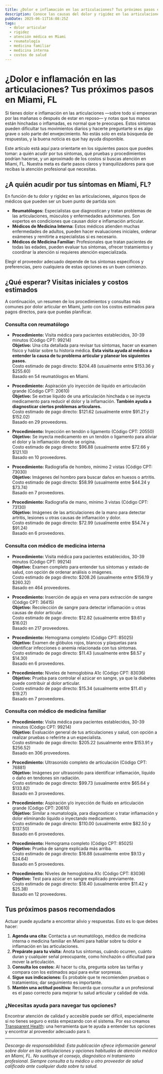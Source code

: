 ```yaml
---
title: ¿Dolor e inflamación en las articulaciones? Tus próximos pasos en Miami, FL  
description: Conoce las causas del dolor y rigidez en las articulaciones, a quién acudir, costos esperados y cómo empezar tu cuidado en Miami, FL.  
pubDate: 2025-06-11T16:08:25Z  
tags:  
  - dolor articular  
  - rigidez  
  - atención médica en Miami  
  - reumatología  
  - medicina familiar  
  - medicina interna  
  - costos de salud  
---
```


# ¿Dolor e inflamación en las articulaciones? Tus próximos pasos en Miami, FL

Si tienes dolor e inflamación en las articulaciones —sobre todo si empeoran por las mañanas o después de estar en reposo— y notas que tus manos están hinchadas o inflamadas, es normal que te preocupes. Estos síntomas pueden dificultar tus movimientos diarios y hacerte preguntarte si es algo grave o solo parte del envejecimiento. No estás solo en esta búsqueda de respuestas, y la buena noticia es que hay ayuda disponible.

Este artículo está aquí para orientarte en los siguientes pasos que puedes tomar: a quién acudir por tus síntomas, qué pruebas y procedimientos podrían hacerse, y un aproximado de los costos si buscas atención en Miami, FL. Nuestra meta es darte pasos claros y tranquilizadores para que recibas la atención profesional que necesitas.

## ¿A quién acudir por tus síntomas en Miami, FL?

En función de tu dolor y rigidez en las articulaciones, algunos tipos de médicos que pueden ser un buen punto de partida son:

- **Reumatólogos:** Especialistas que diagnostican y tratan problemas de las articulaciones, músculos y enfermedades autoinmunes. Son expertos en condiciones que causan dolor e inflamación articular.  
- **Médicos de Medicina Interna:** Estos médicos atienden muchas enfermedades de adultos, pueden hacer evaluaciones iniciales, ordenar exámenes y remitirte a especialistas si es necesario.  
- **Médicos de Medicina Familiar:** Profesionales que tratan pacientes de todas las edades, pueden evaluar tus síntomas, ofrecer tratamientos y coordinar la atención si requieres atención especializada.  

Elegir el proveedor adecuado depende de tus síntomas específicos y preferencias, pero cualquiera de estas opciones es un buen comienzo.

## ¿Qué esperar? Visitas iniciales y costos estimados

A continuación, un resumen de los procedimientos y consultas más comunes por dolor articular en Miami, junto con los costos estimados para pagos directos, para que puedas planificar.

### Consulta con reumatólogo

- **Procedimiento:** Visita médica para pacientes establecidos, 30-39 minutos (Código CPT: 99214)  
  **Objetivo:** Una cita detallada para revisar tus síntomas, hacer un examen físico y hablar sobre tu historia médica. **Esta visita ayuda al médico a entender la causa de tu problema articular y planear los siguientes pasos.**  
  Costo estimado de pago directo: $204.48 (usualmente entre $153.36 y $255.60)  
  Basado en 54 reumatólogos en Miami.

- **Procedimiento:** Aspiración y/o inyección de líquido en articulación grande (Código CPT: 20610)  
  **Objetivo:** Se extrae líquido de una articulación hinchada o se inyecta medicamento para reducir el dolor y la inflamación. **También ayuda a diagnosticar ciertos problemas articulares.**  
  Costo estimado de pago directo: $121.62 (usualmente entre $91.21 y $152.02)  
  Basado en 29 proveedores.

- **Procedimiento:** Inyección en tendón o ligamento (Código CPT: 20550)  
  **Objetivo:** Se inyecta medicamento en un tendón o ligamento para aliviar el dolor y la inflamación donde se origina.  
  Costo estimado de pago directo: $96.88 (usualmente entre $72.66 y $121.10)  
  Basado en 10 proveedores.

- **Procedimiento:** Radiografía de hombro, mínimo 2 vistas (Código CPT: 73030)  
  **Objetivo:** Imágenes del hombro para buscar daños en huesos o artritis.  
  Costo estimado de pago directo: $58.99 (usualmente entre $44.24 y $73.74)  
  Basado en 7 proveedores.

- **Procedimiento:** Radiografía de mano, mínimo 3 vistas (Código CPT: 73130)  
  **Objetivo:** Imágenes de las articulaciones de la mano para detectar artritis, lesiones u otras causas de inflamación y dolor.  
  Costo estimado de pago directo: $72.99 (usualmente entre $54.74 y $91.24)  
  Basado en 6 proveedores.

### Consulta con médico de medicina interna

- **Procedimiento:** Visita médica para pacientes establecidos, 30-39 minutos (Código CPT: 99214)  
  **Objetivo:** Examen completo para entender tus síntomas y estado de salud, con opción de ordenar análisis o imágenes.  
  Costo estimado de pago directo: $208.26 (usualmente entre $156.19 y $260.32)  
  Basado en 464 proveedores.

- **Procedimiento:** Inserción de aguja en vena para extracción de sangre (Código CPT: 36415)  
  **Objetivo:** Recolección de sangre para detectar inflamación u otras causas de dolor articular.  
  Costo estimado de pago directo: $12.82 (usualmente entre $9.61 y $16.02)  
  Basado en 217 proveedores.

- **Procedimiento:** Hemograma completo (Código CPT: 85025)  
  **Objetivo:** Examen de glóbulos rojos, blancos y plaquetas para identificar infecciones o anemia relacionada con tus síntomas.  
  Costo estimado de pago directo: $11.43 (usualmente entre $8.57 y $14.30)  
  Basado en 6 proveedores.

- **Procedimiento:** Niveles de hemoglobina A1c (Código CPT: 83036)  
  **Objetivo:** Prueba para controlar el azúcar en sangre, ya que la diabetes puede contribuir al dolor articular.  
  Costo estimado de pago directo: $15.34 (usualmente entre $11.41 y $19.27)  
  Basado en 7 proveedores.

### Consulta con médico de medicina familiar

- **Procedimiento:** Visita médica para pacientes establecidos, 30-39 minutos (Código CPT: 99214)  
  **Objetivo:** Evaluación general de tus articulaciones y salud, con opción a realizar pruebas o referirte a un especialista.  
  Costo estimado de pago directo: $205.22 (usualmente entre $153.91 y $256.52)  
  Basado en 306 proveedores.

- **Procedimiento:** Ultrasonido completo de articulación (Código CPT: 76881)  
  **Objetivo:** Imágenes por ultrasonido para identificar inflamación, líquido o daño en tendones sin radiación.  
  Costo estimado de pago directo: $99.73 (usualmente entre $65.64 y $133.82)  
  Basado en 3 proveedores.

- **Procedimiento:** Aspiración y/o inyección de fluido en articulación grande (Código CPT: 20610)  
  **Objetivo:** Similar a reumatología, para diagnosticar o tratar inflamación y dolor eliminando líquido o inyectando medicamento.  
  Costo estimado de pago directo: $110.00 (usualmente entre $82.50 y $137.50)  
  Basado en 6 proveedores.

- **Procedimiento:** Hemograma completo (Código CPT: 85025)  
  **Objetivo:** Prueba de sangre explicada más arriba.  
  Costo estimado de pago directo: $16.88 (usualmente entre $9.13 y $24.64)  
  Basado en 5 proveedores.

- **Procedimiento:** Niveles de hemoglobina A1c (Código CPT: 83036)  
  **Objetivo:** Test para azúcar en sangre explicado previamente.  
  Costo estimado de pago directo: $18.40 (usualmente entre $11.42 y $25.38)  
  Basado en 12 proveedores.

## Tus próximos pasos recomendados

Actuar puede ayudarte a encontrar alivio y respuestas. Esto es lo que debes hacer:

1. **Agenda una cita:** Contacta a un reumatólogo, médico de medicina interna o medicina familiar en Miami para hablar sobre tu dolor e inflamación en las articulaciones.  
2. **Prepárate para tu visita:** Anota tus síntomas, cuándo ocurren, cuánto duran y cualquier señal preocupante, como hinchazón o dificultad para mover la articulación.  
3. **Consulta los costos:** Al hacer tu cita, pregunta sobre las tarifas y compara con los estimados aquí para evitar sorpresas.  
4. **Sigue sus indicaciones:** Es probable que te recomienden pruebas o tratamientos; dar seguimiento es importante.  
5. **Mantén una actitud positiva:** Recuerda que consultar a un profesional es el paso correcto para mejorar tu salud articular y calidad de vida.

### ¿Necesitas ayuda para navegar tus opciones?

Encontrar atención de calidad y accesible puede ser difícil, especialmente si no tienes seguro o estás empezando con el sistema. Por eso creamos [Transparent Health](https://transparenthealth.ai): una herramienta que te ayuda a entender tus opciones y encontrar al proveedor adecuado para ti.

---

*Descargo de responsabilidad: Esta publicación ofrece información general sobre dolor en las articulaciones y opciones habituales de atención médica en Miami, FL. No sustituye el consejo, diagnóstico ni tratamiento profesional. Siempre consulta a tu médico u otro proveedor de salud calificado ante cualquier duda sobre tu salud.*